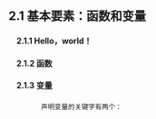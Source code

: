## 2.1 基本要素：函数和变量

####  2.1.1 Hello，world！

####  2.1.2 函数

####  2.1.3 变量

            声明变量的关键字有两个：



